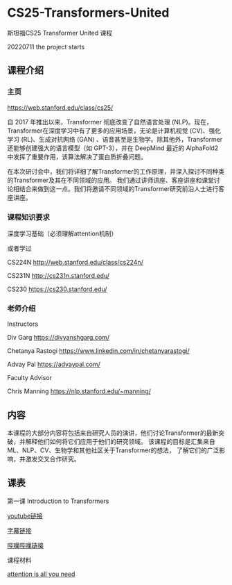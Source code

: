 # CS25-Transformers-United

斯坦福CS25 Transformer United 课程

20220711 the project starts

## 课程介绍

### 主页

https://web.stanford.edu/class/cs25/

自 2017 年推出以来，Transformer 彻底改变了自然语言处理 (NLP)。现在，Transformer在深度学习中有了更多的应用场景，无论是计算机视觉 (CV)、强化学习 (RL)、生成对抗网络 (GAN)
、语音甚至是生物学。除其他外，Transformer 还能够创建强大的语言模型（如 GPT-3），并在 DeepMind 最近的 AlphaFold2 中发挥了重要作用，该算法解决了蛋白质折叠问题。

在本次研讨会中，我们将详细了解Transformer的工作原理，并深入探讨不同种类的Transformer及其在不同领域的应用。
我们通过讲师讲座、客座讲座和课堂讨论相结合来做到这一点。我们将邀请不同领域的Transformer研究前沿人士进行客座讲座。

### 课程知识要求

深度学习基础（必须理解attention机制）

或者学过

CS224N http://web.stanford.edu/class/cs224n/

CS231N http://cs231n.stanford.edu/

CS230 https://cs230.stanford.edu/

### 老师介绍

Instructors

Div Garg    https://divyanshgarg.com/

Chetanya Rastogi https://www.linkedin.com/in/chetanyarastogi/

Advay Pal https://advaypal.com/

Faculty Advisor

Chris Manning   https://nlp.stanford.edu/~manning/

## 内容

本课程的大部分内容将包括来自研究人员的演讲，他们讨论Transformer的最新突破，并解释他们如何将它们应用于他们的研究领域。 该课程的目标是汇集来自 ML、NLP、CV、生物学和其他社区关于Transformer的想法，
了解它们的广泛影响，并激发交叉合作研究。

## 课表

第一课 Introduction to Transformers

[youtube链接](https://www.youtube.com/watch?v=P127jhj-8-Y)

[字幕链接](https://github.com/wingwong0015/CS25-Transformers-United/blob/main/Videos/CS25_I_Stanford_Seminar_Transformers_United_DL_Models_that%20have_revolutionized_NLP_CV_%20RL.srt)

[哔哩哔哩链接](待补充)

课程材料

[attention is all you need]()






